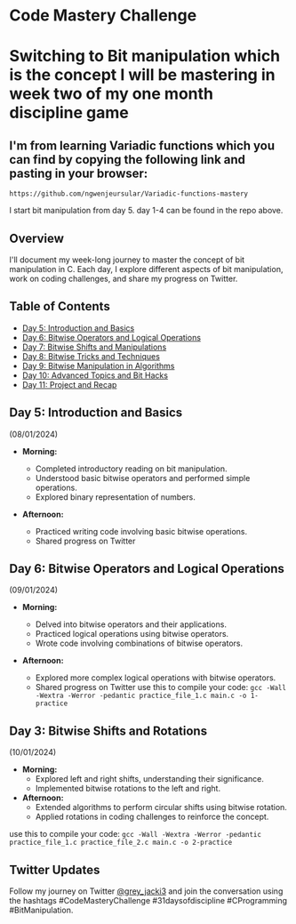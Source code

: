 # Code Mastery Challenge

# Switching to Bit manipulation which is the concept I will be mastering in week two of my one month discipline game

## I'm from learning Variadic functions which you can find by copying the following link and pasting in your browser:
`https://github.com/ngwenjeursular/Variadic-functions-mastery`

I start bit manipulation from day 5. day 1-4 can be found in the repo above.

## Overview

I'll document my week-long journey to master the concept of bit manipulation in C. Each day, I explore different aspects of bit manipulation, work on coding challenges, and share my progress on Twitter.

## Table of Contents

- [Day 5: Introduction and Basics](#day-1-introduction-and-basics)
- [Day 6: Bitwise Operators and Logical Operations](#day-2-bitwise-operators-and-logical-operations)
- [Day 7: Bitwise Shifts and Manipulations](#day-3-bitwise-shifts-and-manipulations)
- [Day 8: Bitwise Tricks and Techniques](#day-4-bitwise-tricks-and-techniques)
- [Day 9: Bitwise Manipulation in Algorithms](#day-5-bitwise-manipulation-in-algorithms)
- [Day 10: Advanced Topics and Bit Hacks](#day-6-advanced-topics-and-bit-hacks)
- [Day 11: Project and Recap](#day-7-project-and-recap)

## Day 5: Introduction and Basics

(08/01/2024)
- **Morning:**
  - Completed introductory reading on bit manipulation.
  - Understood basic bitwise operators and performed simple operations.
  - Explored binary representation of numbers.

- **Afternoon:**
  - Practiced writing code involving basic bitwise operations.
  - Shared progress on Twitter

## Day 6: Bitwise Operators and Logical Operations

(09/01/2024)
- **Morning:**
  - Delved into bitwise operators and their applications.
  - Practiced logical operations using bitwise operators.
  - Wrote code involving combinations of bitwise operators.

- **Afternoon:**
  - Explored more complex logical operations with bitwise operators.
  - Shared progress on Twitter
use this to compile your code:
`gcc -Wall -Wextra -Werror -pedantic practice_file_1.c main.c -o 1-practice`

## Day 3: Bitwise Shifts and Rotations

(10/01/2024)
- **Morning:**
  - Explored left and right shifts, understanding their significance.
  - Implemented bitwise rotations to the left and right.
- **Afternoon:**
  - Extended algorithms to perform circular shifts using bitwise rotation.
  - Applied rotations in coding challenges to reinforce the concept.

use this to compile your code:
`gcc -Wall -Wextra -Werror -pedantic practice_file_1.c practice_file_2.c main.c -o 2-practice`

## Twitter Updates

Follow my journey on Twitter [@grey_jacki3](https://x.com/grey_jacki3?t=ERZ2TKae4lhBI_4l8c8b5Q&s=09) and join the conversation using the hashtags #CodeMasteryChallenge #31daysofdiscipline #CProgramming #BitManipulation.
